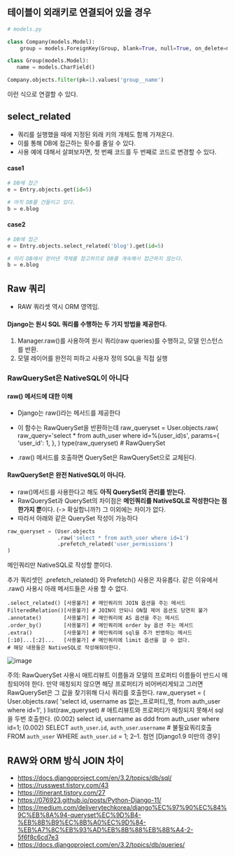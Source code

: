 
## 테이블이 외래키로 연결되어 있을 경우 

```python
# models.py 

class Company(models.Model):    
    group = models.ForeignKey(Group, blank=True, null=True, on_delete=models.SET_NULL, related_name="company")

class Group(models.Model):
   name = models.CharField()
```

```python
Company.objects.filter(pk=1).values('group__name')
```

이런 식으로 연결할 수 있다.


## select_related

- 쿼리를 실행했을 때에 지정된 외래 키의 개체도 함께 가져온다. 
- 이를 통해 DB에 접근하는 횟수를 줄일 수 있다. 
- 사용 예에 대해서 살펴보자면, 첫 번째 코드를 두 번째로 코드로 변경할 수 있다.

#### case1
```python
# DB에 접근
e = Entry.objects.get(id=5)
```

```python
# 아직 DB를 건들이고 있다.
b = e.blog
``` 

#### case2
```python
# DB에 접근
e = Entry.objects.select_related('blog').get(id=5)
```

```python
# 미리 DB에서 얻어낸 객체를 참고하므로 DB를 계속해서 접근하지 않는다.
b = e.blog
```


## Raw 쿼리

- RAW 쿼리셋 역시 ORM 영역임.
 
#### Django는 원시 SQL 쿼리를 수행하는 두 가지 방법을 제공한다. 
1. Manager.raw()를 사용하여 원시 쿼리(raw queries)를 수행하고, 모델 인스턴스를 반환. 
2. 모델 레이어를 완전히 피하고 사용자 정의 SQL을 직접 실행 

### RawQuerySet은 NativeSQL이 아니다
#### raw() 메서드에 대한 이해

- Django는 raw()라는 메서드를 제공한다
- 이 함수는 RawQuerySet을 반환하는데
raw_queryset  = User.objects.raw(
         raw_query='select * from auth_user where id=%(user_id)s',
         params={
              'user_id': 1, 
         },
)
type(raw_queryset) # RawQuerySet

- .raw() 메서드를 호출하면 QuerySet은 RawQuerySet으로 교체된다.

#### RawQuerySet은 완전 NativeSQL이 아니다.
- raw()메서드를 사용한다고 해도 **아직 QuerySet의 관리를 받는다.**
- RawQuerySet과 QuerySet의 차이점은
**메인쿼리를 NativeSQL로 작성한다는 점 한가지 뿐**이다. (-> 확실합니까?) 
그 이외에는 차이가 없다.
- 따라서 아래와 같은 QuerySet 작성이 가능하다

```python
raw_queryset = (User.objects
                .raw('select * from auth_user where id=1')
                .prefetch_related('user_permissions')
)
```
메인쿼리만 NativeSQL로 작성할 뿐이다.

추가 쿼리셋인 .prefetch_related() 와 Prefetch() 사용은 자유롭다.
같은 이유에서 .raw() 사용시 아래 메서드들은 사용 할 수 없다.

```
.select_related() [사용불가] # 메인쿼리의 JOIN 옵션을 주는 메서드
FilteredRelation()[사용불가] # JOIN이 안되니 ON절 제어 옵션도 당연히 불가
.annotate()       [사용불가] # 메인쿼리에 AS 옵션을 주는 메서드
.order_by()       [사용불가] # 메인쿼리에 order by 옵션 주는 메서드
.extra()          [사용불가] # 메인쿼리에 sql을 추가 반영하는 메서드
[:10]...[:2]...   [사용불가] # 메인쿼리에 limit 옵션을 걸 수 없다.
# 해당 내용들은 NativeSQL로 작성해줘야한다.

```

![image](https://user-images.githubusercontent.com/15938354/136784601-f72d26ee-3915-4165-8ded-058752cc9113.png)

주의: RawQuerySet 사용시 애트리뷰트 이름들과
모델의 프로퍼티 이름들이 반드시 매칭되어야 한다.
만약 매칭되지 않으면 해당 프로퍼티가 비어버리게되고
그러면 RawQuerySet은 그 값을 찾기위해 다시 쿼리를 호출한다.
raw_queryset = ( User.objects.raw(
               'select id, username as 없는_프로퍼티_명, 
                   from auth_user where id=1',
               )
list(raw_queryset) # 애트리뷰트와 프로퍼티가 매칭되지 못해서 sql을 두번 호출한다.
(0.002) select id, username as ddd from auth_user where id=1; 
(0.002) SELECT `auth_user`.`id`, `auth_user`.`username` # 불필요쿼리호출
                 FROM `auth_user` WHERE `auth_user`.`id` = 1;
2–1. 첨언 [Django1.9 미만의 경우]


## RAW와 ORM 방식 JOIN 차이 
- https://docs.djangoproject.com/en/3.2/topics/db/sql/
- https://russwest.tistory.com/43
- https://itinerant.tistory.com/27
- https://076923.github.io/posts/Python-Django-11/
- https://medium.com/deliverytechkorea/django%EC%97%90%EC%84%9C%EB%8A%94-queryset%EC%9D%B4-%EB%8B%B9%EC%8B%A0%EC%9D%84-%EB%A7%8C%EB%93%AD%EB%8B%88%EB%8B%A4-2-5f6f8c6cd7e3
- https://docs.djangoproject.com/en/3.2/topics/db/queries/
